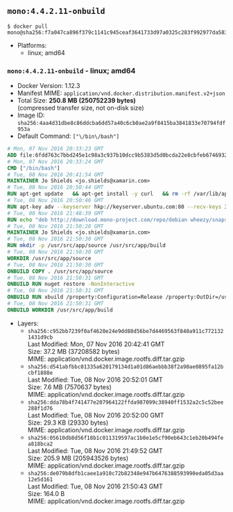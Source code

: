 ## `mono:4.4.2.11-onbuild`

```console
$ docker pull mono@sha256:f7a047ca896f379c1141c945ceaf3641733d97a0325c283f992977da58387cf8
```

-	Platforms:
	-	linux; amd64

### `mono:4.4.2.11-onbuild` - linux; amd64

-	Docker Version: 1.12.3
-	Manifest MIME: `application/vnd.docker.distribution.manifest.v2+json`
-	Total Size: **250.8 MB (250752239 bytes)**  
	(compressed transfer size, not on-disk size)
-	Image ID: `sha256:4aa4d31dbe8c86ddcba6dd57a40c6cb0ae2a9f8415ba3841833e70794fdf953a`
-	Default Command: `["\/bin\/bash"]`

```dockerfile
# Mon, 07 Nov 2016 20:33:23 GMT
ADD file:6fdd763c7bbd245e1c98a3c937b10dcc9b5383d5d0bcda22e8cbfeb6746932da in / 
# Mon, 07 Nov 2016 20:33:24 GMT
CMD ["/bin/bash"]
# Tue, 08 Nov 2016 20:41:54 GMT
MAINTAINER Jo Shields <jo.shields@xamarin.com>
# Tue, 08 Nov 2016 20:50:44 GMT
RUN apt-get update   && apt-get install -y curl   && rm -rf /var/lib/apt/lists/*
# Tue, 08 Nov 2016 20:50:46 GMT
RUN apt-key adv --keyserver hkp://keyserver.ubuntu.com:80 --recv-keys 3FA7E0328081BFF6A14DA29AA6A19B38D3D831EF
# Tue, 08 Nov 2016 21:48:39 GMT
RUN echo "deb http://download.mono-project.com/repo/debian wheezy/snapshots/4.4.2.11 main" > /etc/apt/sources.list.d/mono-xamarin.list   && apt-get update   && apt-get install -y binutils mono-devel ca-certificates-mono fsharp mono-vbnc nuget referenceassemblies-pcl   && rm -rf /var/lib/apt/lists/* /tmp/*
# Tue, 08 Nov 2016 21:50:28 GMT
MAINTAINER Jo Shields <jo.shields@xamarin.com>
# Tue, 08 Nov 2016 21:50:30 GMT
RUN mkdir -p /usr/src/app/source /usr/src/app/build
# Tue, 08 Nov 2016 21:50:30 GMT
WORKDIR /usr/src/app/source
# Tue, 08 Nov 2016 21:50:30 GMT
ONBUILD COPY . /usr/src/app/source
# Tue, 08 Nov 2016 21:50:31 GMT
ONBUILD RUN nuget restore -NonInteractive
# Tue, 08 Nov 2016 21:50:31 GMT
ONBUILD RUN xbuild /property:Configuration=Release /property:OutDir=/usr/src/app/build/
# Tue, 08 Nov 2016 21:50:31 GMT
ONBUILD WORKDIR /usr/src/app/build
```

-	Layers:
	-	`sha256:c952bb7239f0af4620e24e9dd88d56be7d4469563f840a911c7721321431d9cb`  
		Last Modified: Mon, 07 Nov 2016 20:42:41 GMT  
		Size: 37.2 MB (37208582 bytes)  
		MIME: application/vnd.docker.image.rootfs.diff.tar.gzip
	-	`sha256:d541abfbbc01335a620179134d1a01d86aebbb38f2a90ae0895fa12bcbf1888e`  
		Last Modified: Tue, 08 Nov 2016 20:52:01 GMT  
		Size: 7.6 MB (7570637 bytes)  
		MIME: application/vnd.docker.image.rootfs.diff.tar.gzip
	-	`sha256:dda78b4f741477e207964122ffda987099c38940ff1532a2c5c52bee288f1d76`  
		Last Modified: Tue, 08 Nov 2016 20:52:00 GMT  
		Size: 29.3 KB (29330 bytes)  
		MIME: application/vnd.docker.image.rootfs.diff.tar.gzip
	-	`sha256:05610db8d56f18b1c011319597ac1b0e1e5cf90eb643c1eb20b494fea818bca2`  
		Last Modified: Tue, 08 Nov 2016 21:49:52 GMT  
		Size: 205.9 MB (205943526 bytes)  
		MIME: application/vnd.docker.image.rootfs.diff.tar.gzip
	-	`sha256:de079b8dfb1caee1a910c72b82348e947b6476388593990eda05d3aa12e5d161`  
		Last Modified: Tue, 08 Nov 2016 21:50:43 GMT  
		Size: 164.0 B  
		MIME: application/vnd.docker.image.rootfs.diff.tar.gzip
